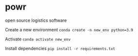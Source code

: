 # powr
open source logistics software

Create a new environment
```conda create -n new_env python=3.9```

Activate
```conda activate new_env```

Install dependencies
```pip install -r requirements.txt```
